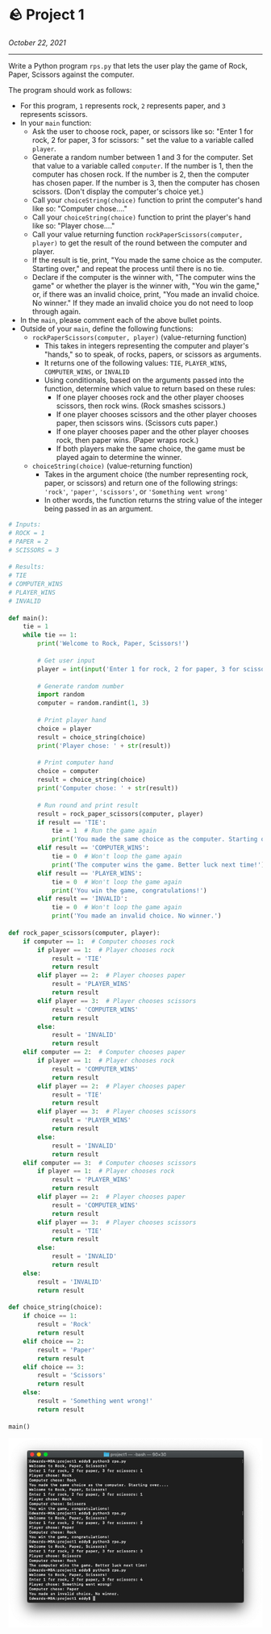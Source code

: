 # 🪨 Project 1

*October 22, 2021*

---

Write a Python program `rps.py` that lets the user play the game of Rock, Paper, Scissors against the computer.

The program should work as follows:

- For this program, `1` represents rock, `2` represents paper, and `3` represents scissors.
- In your `main` function:
    - Ask the user to choose rock, paper, or scissors like so: "Enter 1 for rock, 2 for paper, 3 for scissors: " set the value to a variable called `player`.
    - Generate a random number between 1 and 3 for the computer. Set that value to a variable called `computer`. If the number is 1, then the computer has chosen rock. If the number is 2, then the computer has chosen paper. If the number is 3, then the computer has chosen scissors. (Don't display the computer's choice yet.)
    - Call your `choiceString(choice)` function to print the computer's hand like so: "Computer chose...."
    - Call your `choiceString(choice)` function to print the player's hand like so: "Player chose...."
    - Call your value returning function `rockPaperScissors(computer, player)` to get the result of the round between the computer and player.
    - If the result is tie, print, "You made the same choice as the computer. Starting over," and repeat the process until there is no tie.
    - Declare if the computer is the winner with, "The computer wins the game" or whether the player is the winner with, "You win the game," or, if there was an invalid choice, print, "You made an invalid choice. No winner." If they made an invalid choice you do not need to loop through again.
- In the `main`, please comment each of the above bullet points.
- Outside of your `main`, define the following functions:
    - `rockPaperScissors(computer, player)` (value-returning function)
        - This takes in integers representing the computer and player's "hands," so to speak, of rocks, papers, or scissors as arguments.
        - It returns one of the following values: `TIE`, `PLAYER_WINS`, `COMPUTER_WINS`, or `INVALID`
        - Using conditionals, based on the arguments passed into the function, determine which value to return based on these rules:
            - If one player chooses rock and the other player chooses scissors, then rock wins. (Rock smashes scissors.)
            - If one player chooses scissors and the other player chooses paper, then scissors wins. (Scissors cuts paper.)
            - If one player chooses paper and the other player chooses rock, then paper wins. (Paper wraps rock.)
            - If both players make the same choice, the game must be played again to determine the winner.
    - `choiceString(choice)` (value-returning function)
        - Takes in the argument choice (the number representing rock, paper, or scissors) and return one of the following strings: `'rock'`, `'paper'`, `'scissors'`, or `'Something went wrong'`
        - In other words, the function returns the string value of the integer being passed in as an argument.

```python
# Inputs:
# ROCK = 1
# PAPER = 2
# SCISSORS = 3

# Results:
# TIE
# COMPUTER_WINS
# PLAYER_WINS
# INVALID

def main():
    tie = 1
    while tie == 1:
        print('Welcome to Rock, Paper, Scissors!')

        # Get user input
        player = int(input('Enter 1 for rock, 2 for paper, 3 for scissors: '))

        # Generate random number
        import random
        computer = random.randint(1, 3)

        # Print player hand
        choice = player
        result = choice_string(choice)
        print('Player chose: ' + str(result))

        # Print computer hand
        choice = computer
        result = choice_string(choice)
        print('Computer chose: ' + str(result))

        # Run round and print result
        result = rock_paper_scissors(computer, player)
        if result == 'TIE':
            tie = 1  # Run the game again
            print('You made the same choice as the computer. Starting over....')
        elif result == 'COMPUTER_WINS':
            tie = 0  # Won't loop the game again
            print('The computer wins the game. Better luck next time!')
        elif result == 'PLAYER_WINS':
            tie = 0  # Won't loop the game again
            print('You win the game, congratulations!')
        elif result == 'INVALID':
            tie = 0  # Won't loop the game again
            print('You made an invalid choice. No winner.')

def rock_paper_scissors(computer, player):
    if computer == 1:  # Computer chooses rock
        if player == 1:  # Player chooses rock
            result = 'TIE'
            return result
        elif player == 2:  # Player chooses paper
            result = 'PLAYER_WINS'
            return result
        elif player == 3:  # Player chooses scissors
            result = 'COMPUTER_WINS'
            return result
        else:
            result = 'INVALID'
            return result
    elif computer == 2:  # Computer chooses paper
        if player == 1:  # Player chooses rock
            result = 'COMPUTER_WINS'
            return result
        elif player == 2:  # Player chooses paper
            result = 'TIE'
            return result
        elif player == 3:  # Player chooses scissors
            result = 'PLAYER_WINS'
            return result
        else:
            result = 'INVALID'
            return result
    elif computer == 3:  # Computer chooses scissors
        if player == 1:  # Player chooses rock
            result = 'PLAYER_WINS'
            return result
        elif player == 2:  # Player chooses paper
            result = 'COMPUTER_WINS'
            return result
        elif player == 3:  # Player chooses scissors
            result = 'TIE'
            return result
        else:
            result = 'INVALID'
            return result
    else:
        result = 'INVALID'
        return result

def choice_string(choice):
    if choice == 1:
        result = 'Rock'
        return result
    elif choice == 2:
        result = 'Paper'
        return result
    elif choice == 3:
        result = 'Scissors'
        return result
    else:
        result = 'Something went wrong!'
        return result

main()
```

![project1.png](assets/project1.png)
